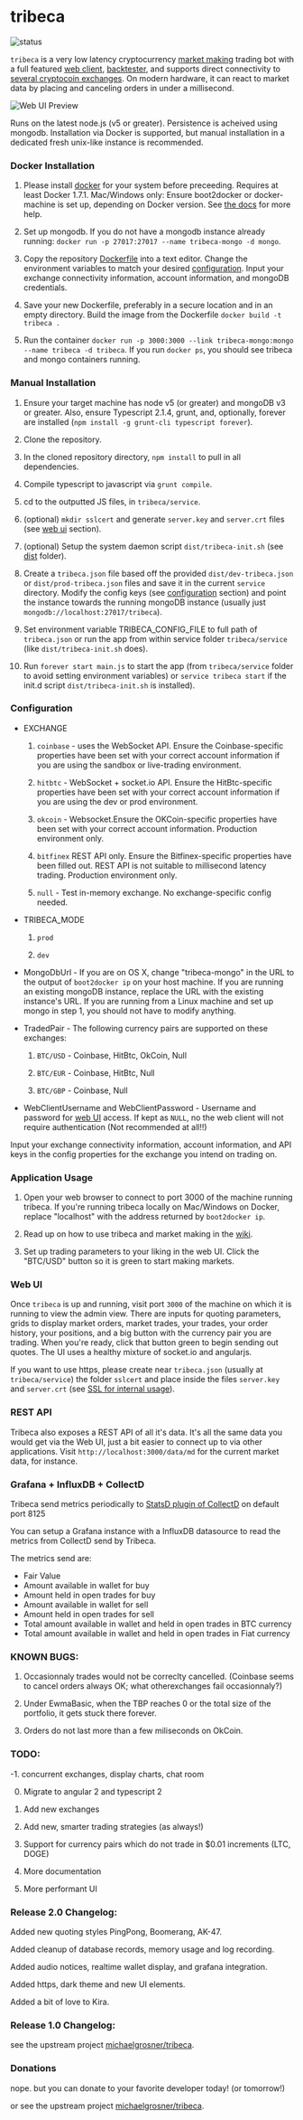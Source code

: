 # tribeca

![status](https://david-dm.org/ctubio/tribeca.svg)

`tribeca` is a very low latency cryptocurrency [market making](https://github.com/ctubio/tribeca/blob/master/HOWTO.md#what-is-market-making) trading bot with a full featured [web client](https://github.com/ctubio/tribeca#web-ui), [backtester](https://github.com/ctubio/tribeca/blob/master/HOWTO.md#how-can-i-test-new-trading-strategies), and supports direct connectivity to [several cryptocoin exchanges](https://github.com/ctubio/tribeca#configuration). On modern hardware, it can react to market data by placing and canceling orders in under a millisecond.

![Web UI Preview](https://raw.githubusercontent.com/ctubio/tribeca/master/dist/img/web_ui_preview.png)

Runs on the latest node.js (v5 or greater). Persistence is acheived using mongodb. Installation via Docker is supported, but manual installation in a dedicated fresh unix-like instance is recommended.

### Docker Installation

1. Please install [docker](https://www.docker.com/) for your system before preceeding. Requires at least Docker 1.7.1. Mac/Windows only: Ensure boot2docker or docker-machine is set up, depending on Docker version. See [the docs](https://docs.docker.com/installation/mac/) for more help.

2. Set up mongodb. If you do not have a mongodb instance already running: `docker run -p 27017:27017 --name tribeca-mongo -d mongo`.

3. Copy the repository [Dockerfile](https://raw.githubusercontent.com/ctubio/tribeca/master/dist/Dockerfile) into a text editor. Change the environment variables to match your desired [configuration](https://github.com/ctubio/tribeca#configuration). Input your exchange connectivity information, account information, and mongoDB credentials.

4. Save your new Dockerfile, preferably in a secure location and in an empty directory. Build the image from the Dockerfile `docker build -t tribeca .`

5. Run the container `docker run -p 3000:3000 --link tribeca-mongo:mongo --name tribeca -d tribeca`. If you run `docker ps`, you should see tribeca and mongo containers running.

### Manual Installation

1. Ensure your target machine has node v5 (or greater) and mongoDB v3 or greater. Also, ensure Typescript 2.1.4, grunt, and, optionally, forever are installed (`npm install -g grunt-cli typescript forever`).

2. Clone the repository.

3. In the cloned repository directory, `npm install` to pull in all dependencies.

4. Compile typescript to javascript via `grunt compile`.

5. cd to the outputted JS files, in `tribeca/service`.

6. (optional) `mkdir sslcert` and generate `server.key` and `server.crt` files (see [web ui](https://github.com/ctubio/tribeca#web-ui) section).

7. (optional) Setup the system daemon script `dist/tribeca-init.sh` (see [dist](https://github.com/ctubio/tribeca/tree/master/dist) folder).

8. Create a `tribeca.json` file based off the provided `dist/dev-tribeca.json` or `dist/prod-tribeca.json` files and save it in the current `service` directory. Modify the config keys (see [configuration](https://github.com/ctubio/tribeca#configuration) section) and point the instance towards the running mongoDB instance (usually just `mongodb://localhost:27017/tribeca`).

9. Set environment variable TRIBECA_CONFIG_FILE to full path of `tribeca.json` or run the app from within service folder `tribeca/service` (like `dist/tribeca-init.sh` does).

10. Run `forever start main.js` to start the app (from `tribeca/service` folder to avoid setting environment variables) or `service tribeca start` if the init.d script `dist/tribeca-init.sh` is installed).

### Configuration

  * EXCHANGE

    1. `coinbase` - uses the WebSocket API. Ensure the Coinbase-specific properties have been set with your correct account information if you are using the sandbox or live-trading environment.

    2. `hitbtc` - WebSocket + socket.io API. Ensure the HitBtc-specific properties have been set with your correct account information if you are using the dev or prod environment.

    3. `okcoin` - Websocket.Ensure the OKCoin-specific properties have been set with your correct account information. Production environment only.

    4. `bitfinex` REST API only. Ensure the Bitfinex-specific properties have been filled out. REST API is not suitable to millisecond latency trading. Production environment only.

    5. `null` - Test in-memory exchange. No exchange-specific config needed.

  * TRIBECA_MODE

    1. `prod`

    2. `dev`

  * MongoDbUrl - If you are on OS X, change "tribeca-mongo" in the URL to the output of `boot2docker ip` on your host machine. If you are running an existing mongoDB instance, replace the URL with the existing instance's URL. If you are running from a Linux machine and set up mongo in step 1, you should not have to modify anything.

  * TradedPair - The following currency pairs are supported on these exchanges:

    1. `BTC/USD` - Coinbase, HitBtc, OkCoin, Null

    2. `BTC/EUR` - Coinbase, HitBtc, Null

    3. `BTC/GBP` - Coinbase, Null

  * WebClientUsername and WebClientPassword - Username and password for [web UI](https://github.com/ctubio/tribeca#web-ui) access. If kept as `NULL`, no the web client will not require authentication (Not recommended at all!!)

Input your exchange connectivity information, account information, and API keys in the config properties for the exchange you intend on trading on.

### Application Usage

1. Open your web browser to connect to port 3000 of the machine running tribeca. If you're running tribeca locally on Mac/Windows on Docker, replace "localhost" with the address returned by `boot2docker ip`.

2. Read up on how to use tribeca and market making in the [wiki](https://github.com/ctubio/tribeca/blob/master/HOWTO.md).

3. Set up trading parameters to your liking in the web UI. Click the "BTC/USD" button so it is green to start making markets.

### Web UI

Once `tribeca` is up and running, visit port `3000` of the machine on which it is running to view the admin view. There are inputs for quoting parameters, grids to display market orders, market trades, your trades, your order history, your positions, and a big button with the currency pair you are trading. When you're ready, click that button green to begin sending out quotes. The UI uses a healthy mixture of socket.io and angularjs.

If you want to use https, please create near `tribeca.json` (usually at `tribeca/service`) the folder `sslcert` and place inside the files `server.key` and `server.crt` (see [SSL for internal usage](http://www.akadia.com/services/ssh_test_certificate.html)).

### REST API

Tribeca also exposes a REST API of all it's data. It's all the same data you would get via the Web UI, just a bit easier to connect up to via other applications. Visit `http://localhost:3000/data/md` for the current market data, for instance.

### Grafana + InfluxDB + CollectD

Tribeca send metrics periodically to [StatsD plugin of CollectD](https://collectd.org/wiki/index.php/Plugin:StatsD) on default port 8125

You can setup a Grafana instance with a InfluxDB datasource to read the metrics from CollectD send by Tribeca.

The metrics send are:

 * Fair Value
 * Amount available in wallet for buy
 * Amount held in open trades for buy
 * Amount available in wallet for sell
 * Amount held in open trades for sell
 * Total amount available in wallet and held in open trades in BTC currency
 * Total amount available in wallet and held in open trades in Fiat currency

### KNOWN BUGS:

1. Occasionnaly trades would not be correclty cancelled. (Coinbase seems to cancel orders always OK; what otherexchanges fail occasionnaly?)

2. Under EwmaBasic, when the TBP reaches 0 or the total size of the portfolio, it gets stuck there forever.

3. Orders do not last more than a few miliseconds on OkCoin.

### TODO:

-1. concurrent exchanges, display charts, chat room

0. Migrate to angular 2 and typescript 2

1. Add new exchanges

2. Add new, smarter trading strategies (as always!)

3. Support for currency pairs which do not trade in $0.01 increments (LTC, DOGE)

4. More documentation

5. More performant UI

### Release 2.0 Changelog:

Added new quoting styles PingPong, Boomerang, AK-47.

Added cleanup of database records, memory usage and log recording.

Added audio notices, realtime wallet display, and grafana integration.

Added https, dark theme and new UI elements.

Added a bit of love to Kira.

### Release 1.0 Changelog:

see the upstream project [michaelgrosner/tribeca](https://github.com/michaelgrosner/tribeca).

### Donations

nope. but you can donate to your favorite developer today! (or tomorrow!)

or see the upstream project [michaelgrosner/tribeca](https://github.com/michaelgrosner/tribeca).
